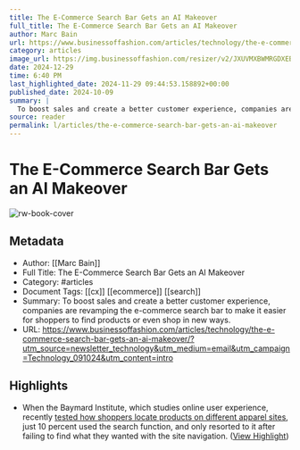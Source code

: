 ```yaml
---
title: The E-Commerce Search Bar Gets an AI Makeover
full_title: The E-Commerce Search Bar Gets an AI Makeover
author: Marc Bain
url: https://www.businessoffashion.com/articles/technology/the-e-commerce-search-bar-gets-an-ai-makeover/?utm_source=newsletter_technology&utm_medium=email&utm_campaign=Technology_091024&utm_content=intro
category: articles
image_url: https://img.businessoffashion.com/resizer/v2/JXUVMXBWMRGDXEBBWMZHOJ53LU.jpg?smart=true&auth=d2350f8b87ba665394f1d1d6806efd58b008676899e417f0a3af83a62d719b4e&width=1200&height=630
date: 2024-12-29
time: 6:40 PM
last_highlighted_date: 2024-11-29 09:44:53.158892+00:00
published_date: 2024-10-09
summary: |
  To boost sales and create a better customer experience, companies are revamping the e-commerce search bar to make it easier for shoppers to find products or even shop in new ways.
source: reader
permalink: l/articles/the-e-commerce-search-bar-gets-an-ai-makeover
---
```

# The E-Commerce Search Bar Gets an AI Makeover

![rw-book-cover](https://img.businessoffashion.com/resizer/v2/JXUVMXBWMRGDXEBBWMZHOJ53LU.jpg?smart=true&auth=d2350f8b87ba665394f1d1d6806efd58b008676899e417f0a3af83a62d719b4e&width=1200&height=630)

## Metadata
- Author: [[Marc Bain]]
- Full Title: The E-Commerce Search Bar Gets an AI Makeover
- Category: #articles
- Document Tags: [[cx]] [[ecommerce]] [[search]] 
- Summary: To boost sales and create a better customer experience, companies are revamping the e-commerce search bar to make it easier for shoppers to find products or even shop in new ways.
- URL: https://www.businessoffashion.com/articles/technology/the-e-commerce-search-bar-gets-an-ai-makeover/?utm_source=newsletter_technology&utm_medium=email&utm_campaign=Technology_091024&utm_content=intro

## Highlights
- When the Baymard Institute, which studies online user experience, recently [tested how shoppers locate products on different apparel sites](https://baymard.com/blog/apparel-search), just 10 percent used the search function, and only resorted to it after failing to find what they wanted with the site navigation. ([View Highlight](https://read.readwise.io/read/01jdvmy31h1tbnwaba3w0370vw))


